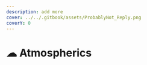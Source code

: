 ```yaml
---
description: add more
cover: ../../.gitbook/assets/ProbablyNot_Reply.png
coverY: 0
---
```


# ☁ Atmospherics

